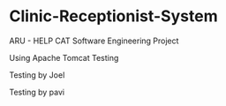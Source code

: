 Clinic-Receptionist-System
==========================

ARU - HELP CAT Software Engineering Project

Using Apache Tomcat
Testing

Testing by Joel

Testing by pavi